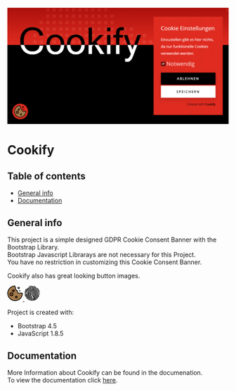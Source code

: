 <p align="center"><img src="/img/socialcard.png" alt="Social Card of Cookify"></p>

# Cookify

## Table of contents
* [General info](#general-info)
* [Documentation](#documentation)

## General info
This project is a simple designed GDPR Cookie Consent Banner with the Bootstrap Library.\
Bootstrap Javascript Librarays are not necessary for this Project.\
You have no restriction in customizing this Cookie Consent Banner.

Cookify also has great looking button images.

<ins>
   <img width="35" height="35" src="/img/cookie.svg" alt="Cookie">
   <img width="35" height="35" src="/img/fingerprint.svg" alt="Cookie">
</ins>

Project is created with:
* Bootstrap 4.5
* JavaScript 1.8.5

## Documentation
More Information about Cookify can be found in the documenation.\
To view the documentation click [here](../../wiki).
